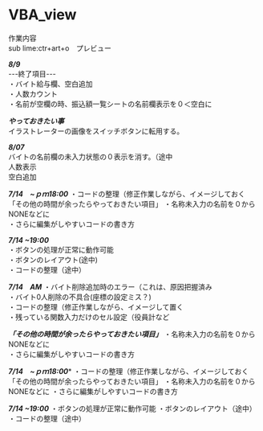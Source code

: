﻿# VBA_view
作業内容  
sub lime:ctr+art+o　プレビュー

***8/9***  
---終了項目---  
  ・バイト給与欄、空白追加  
  ・人数カウント  
  ・名前が空欄の時、振込額一覧シートの名前欄表示を０＜空白に  
	
***やっておきたい事***  
	イラストレーターの画像をスイッチボタンに転用する。  

***8/07***  
	バイトの名前欄の未入力状態の０表示を消す。（途中  
	人数表示  
	空白追加  

***7/14　~ｐｍ18:00***
	・コードの整理（修正作業しながら、イメージしておく  
	「その他の時間が余ったらやっておきたい項目」 
	・名称未入力の名前を０からNONEなどに  
	・さらに編集がしやすいコードの書き方  

***7/14 ~19:00***  
	・ボタンの処理が正常に動作可能  
	・ボタンのレイアウト(途中)  
	・コードの整理（途中）  

***7/14　AM***
	・バイト削除追加時のエラー（これは、原因把握済み  
	・バイト0人削除の不具合(座標の設定ミス？)  
	・コードの整理（修正作業しながら、イメージして置く  
	・残っている関数入力だけのセル設定（役員計など  

***「その他の時間が余ったらやっておきたい項目」***
	・名称未入力の名前を０からNONEなどに  
	・さらに編集がしやすいコードの書き方  

***7/14　~ｐｍ18:00****
・コードの整理（修正作業しながら、イメージしておく
「その他の時間が余ったらやっておきたい項目」
・名称未入力の名前を０からNONEなどに
・さらに編集がしやすいコードの書き方

***7/14 ~19:00***
・ボタンの処理が正常に動作可能
・ボタンのレイアウト（途中）
・コードの整理（途中）




